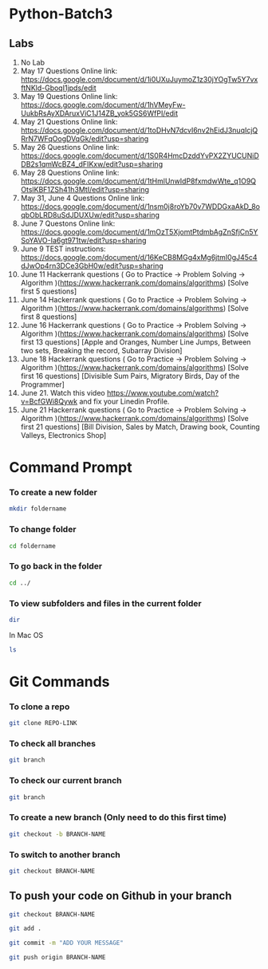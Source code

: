 # Python-Batch3

## Labs

1. No Lab
2. May 17 Questions Online link: https://docs.google.com/document/d/1i0UXuJuymoZ1z30jYOgTw5Y7vxftNKld-GboqI1jpds/edit
3. May 19 Questions Online link: https://docs.google.com/document/d/1hVMeyFw-UukbRsAyXDAruxViC1J14ZB_yok5GS6WfPI/edit
4. May 21 Questions Online link: https://docs.google.com/document/d/1toDHvN7dcvI6nv2hEidJ3nuqIcjQRrN7WFqOogDVqGk/edit?usp=sharing
5. May 26 Questions Online link: https://docs.google.com/document/d/1S0R4HmcDzddYvPX2ZYUCUNiDDB2s1qmWcBZ4_dFIKxw/edit?usp=sharing
6. May 28 Questions Online link: https://docs.google.com/document/d/1tHmlUnwIdP8fxmdwWte_q1O9QOtslKBF1ZSh41h3MtI/edit?usp=sharing
7. May 31, June 4 Questions Online link: https://docs.google.com/document/d/1nsm0j8roYb70v7WDDGxaAkD_8oqbObLRD8uSdJDUXUw/edit?usp=sharing
8. June 7 Questons Online link: https://docs.google.com/document/d/1mOzT5XjomtPtdmbAgZnSfjCn5YSoYAVO-Ia6gt971tw/edit?usp=sharing
9. June 9 TEST instructions: https://docs.google.com/document/d/16KeCB8MGg4xMg6jtmI0gJ45c4dJwOp4rn3DCe3GbH0w/edit?usp=sharing
10. June 11 Hackerrank questions ( Go to Practice -> Problem Solving -> Algorithm )(https://www.hackerrank.com/domains/algorithms) [Solve first 5 questions]
11. June 14 Hackerrank questions ( Go to Practice -> Problem Solving -> Algorithm )(https://www.hackerrank.com/domains/algorithms) [Solve first 8 questions]
12. June 16 Hackerrank questions ( Go to Practice -> Problem Solving -> Algorithm )(https://www.hackerrank.com/domains/algorithms) [Solve first 13 questions] [Apple and Oranges, Number Line Jumps, Between two sets, Breaking the record, Subarray Division]
13. June 18 Hackerrank questions ( Go to Practice -> Problem Solving -> Algorithm )(https://www.hackerrank.com/domains/algorithms) [Solve first 16 questions] [Divisible Sum Pairs, Migratory Birds, Day of the Programmer]
14. June 21. Watch this video https://www.youtube.com/watch?v=BcfGWi8Qywk and fix your Linedin Profile.
15. June 21 Hackerrank questions ( Go to Practice -> Problem Solving -> Algorithm )(https://www.hackerrank.com/domains/algorithms) [Solve first 21 questions] [Bill Division, Sales by Match, Drawing book, Counting Valleys, Electronics Shop]



# Command Prompt

### To create a new folder


```sh
mkdir foldername
```

### To change folder

```sh
cd foldername
```


### To go back in the folder
```sh
cd ../
```


### To view subfolders and files in the current folder

```sh
dir
```
In Mac OS
```sh
ls
```


# Git Commands

### To clone a repo
```sh
git clone REPO-LINK
```


### To check all branches
```sh
git branch

```

### To check our current branch
```sh
git branch
```


### To create a new branch (Only need to do this first time)
```sh
git checkout -b BRANCH-NAME
```


### To switch to another branch
```sh
git checkout BRANCH-NAME
```


## To push your code on Github in your branch
```sh
git checkout BRANCH-NAME
```

```sh
git add .
```
```sh
git commit -m "ADD YOUR MESSAGE"
```
```sh
git push origin BRANCH-NAME
```




